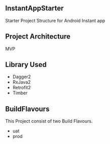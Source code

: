 ## InstantAppStarter
Starter Project Structure  for Android Instant app

## Project Architecture
MVP

## Library Used
* Dagger2
* RxJava2
* Retrofit2
* Timber

## BuildFlavours
This Project consist of two Build Flavours.
* uat
* prod


